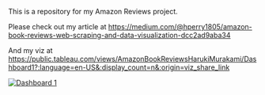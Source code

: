 This is a repository for my Amazon Reviews project.

Please check out my article at https://medium.com/@hperry1805/amazon-book-reviews-web-scraping-and-data-visualization-dcc2ad9aba34

And my viz at https://public.tableau.com/views/AmazonBookReviewsHarukiMurakami/Dashboard1?:language=en-US&:display_count=n&:origin=viz_share_link

<div class='tableauPlaceholder' id='viz1678737071451' style='position: relative'><noscript><a href='#'><img alt='Dashboard 1 ' src='https:&#47;&#47;public.tableau.com&#47;static&#47;images&#47;Am&#47;AmazonBookReviewsHarukiMurakami&#47;Dashboard1&#47;1_rss.png' style='border: none' /></a></noscript><object class='tableauViz'  style='display:none;'><param name='host_url' value='https%3A%2F%2Fpublic.tableau.com%2F' /> <param name='embed_code_version' value='3' /> <param name='site_root' value='' /><param name='name' value='AmazonBookReviewsHarukiMurakami&#47;Dashboard1' /><param name='tabs' value='no' /><param name='toolbar' value='yes' /><param name='static_image' value='https:&#47;&#47;public.tableau.com&#47;static&#47;images&#47;Am&#47;AmazonBookReviewsHarukiMurakami&#47;Dashboard1&#47;1.png' /> <param name='animate_transition' value='yes' /><param name='display_static_image' value='yes' /><param name='display_spinner' value='yes' /><param name='display_overlay' value='yes' /><param name='display_count' value='yes' /><param name='language' value='en-US' /></object></div>                
